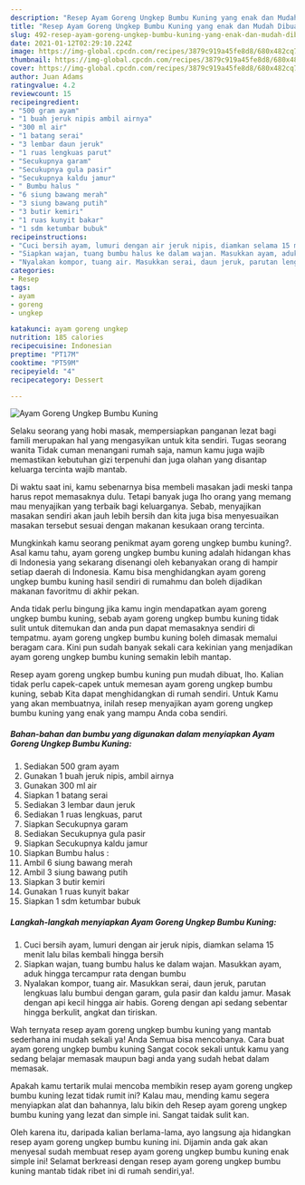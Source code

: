 ```yaml
---
description: "Resep Ayam Goreng Ungkep Bumbu Kuning yang enak dan Mudah Dibuat"
title: "Resep Ayam Goreng Ungkep Bumbu Kuning yang enak dan Mudah Dibuat"
slug: 492-resep-ayam-goreng-ungkep-bumbu-kuning-yang-enak-dan-mudah-dibuat
date: 2021-01-12T02:29:10.224Z
image: https://img-global.cpcdn.com/recipes/3879c919a45fe8d8/680x482cq70/ayam-goreng-ungkep-bumbu-kuning-foto-resep-utama.jpg
thumbnail: https://img-global.cpcdn.com/recipes/3879c919a45fe8d8/680x482cq70/ayam-goreng-ungkep-bumbu-kuning-foto-resep-utama.jpg
cover: https://img-global.cpcdn.com/recipes/3879c919a45fe8d8/680x482cq70/ayam-goreng-ungkep-bumbu-kuning-foto-resep-utama.jpg
author: Juan Adams
ratingvalue: 4.2
reviewcount: 15
recipeingredient:
- "500 gram ayam"
- "1 buah jeruk nipis ambil airnya"
- "300 ml air"
- "1 batang serai"
- "3 lembar daun jeruk"
- "1 ruas lengkuas parut"
- "Secukupnya garam"
- "Secukupnya gula pasir"
- "Secukupnya kaldu jamur"
- " Bumbu halus "
- "6 siung bawang merah"
- "3 siung bawang putih"
- "3 butir kemiri"
- "1 ruas kunyit bakar"
- "1 sdm ketumbar bubuk"
recipeinstructions:
- "Cuci bersih ayam, lumuri dengan air jeruk nipis, diamkan selama 15 menit lalu bilas kembali hingga bersih"
- "Siapkan wajan, tuang bumbu halus ke dalam wajan. Masukkan ayam, aduk hingga tercampur rata dengan bumbu"
- "Nyalakan kompor, tuang air. Masukkan serai, daun jeruk, parutan lengkuas lalu bumbui dengan garam, gula pasir dan kaldu jamur. Masak dengan api kecil hingga air habis. Goreng dengan api sedang sebentar hingga berkulit, angkat dan tiriskan."
categories:
- Resep
tags:
- ayam
- goreng
- ungkep

katakunci: ayam goreng ungkep 
nutrition: 185 calories
recipecuisine: Indonesian
preptime: "PT17M"
cooktime: "PT59M"
recipeyield: "4"
recipecategory: Dessert

---
```



![Ayam Goreng Ungkep Bumbu Kuning](https://img-global.cpcdn.com/recipes/3879c919a45fe8d8/680x482cq70/ayam-goreng-ungkep-bumbu-kuning-foto-resep-utama.jpg)

Selaku seorang yang hobi masak, mempersiapkan panganan lezat bagi famili merupakan hal yang mengasyikan untuk kita sendiri. Tugas seorang  wanita Tidak cuman menangani rumah saja, namun kamu juga wajib memastikan kebutuhan gizi terpenuhi dan juga olahan yang disantap keluarga tercinta wajib mantab.

Di waktu  saat ini, kamu sebenarnya bisa membeli masakan jadi meski tanpa harus repot memasaknya dulu. Tetapi banyak juga lho orang yang memang mau menyajikan yang terbaik bagi keluarganya. Sebab, menyajikan masakan sendiri akan jauh lebih bersih dan kita juga bisa menyesuaikan masakan tersebut sesuai dengan makanan kesukaan orang tercinta. 



Mungkinkah kamu seorang penikmat ayam goreng ungkep bumbu kuning?. Asal kamu tahu, ayam goreng ungkep bumbu kuning adalah hidangan khas di Indonesia yang sekarang disenangi oleh kebanyakan orang di hampir setiap daerah di Indonesia. Kamu bisa menghidangkan ayam goreng ungkep bumbu kuning hasil sendiri di rumahmu dan boleh dijadikan makanan favoritmu di akhir pekan.

Anda tidak perlu bingung jika kamu ingin mendapatkan ayam goreng ungkep bumbu kuning, sebab ayam goreng ungkep bumbu kuning tidak sulit untuk ditemukan dan anda pun dapat memasaknya sendiri di tempatmu. ayam goreng ungkep bumbu kuning boleh dimasak memalui beragam cara. Kini pun sudah banyak sekali cara kekinian yang menjadikan ayam goreng ungkep bumbu kuning semakin lebih mantap.

Resep ayam goreng ungkep bumbu kuning pun mudah dibuat, lho. Kalian tidak perlu capek-capek untuk memesan ayam goreng ungkep bumbu kuning, sebab Kita dapat menghidangkan di rumah sendiri. Untuk Kamu yang akan membuatnya, inilah resep menyajikan ayam goreng ungkep bumbu kuning yang enak yang mampu Anda coba sendiri.

<!--inarticleads1-->

##### Bahan-bahan dan bumbu yang digunakan dalam menyiapkan Ayam Goreng Ungkep Bumbu Kuning:

1. Sediakan 500 gram ayam
1. Gunakan 1 buah jeruk nipis, ambil airnya
1. Gunakan 300 ml air
1. Siapkan 1 batang serai
1. Sediakan 3 lembar daun jeruk
1. Sediakan 1 ruas lengkuas, parut
1. Siapkan Secukupnya garam
1. Sediakan Secukupnya gula pasir
1. Siapkan Secukupnya kaldu jamur
1. Siapkan  Bumbu halus :
1. Ambil 6 siung bawang merah
1. Ambil 3 siung bawang putih
1. Siapkan 3 butir kemiri
1. Gunakan 1 ruas kunyit bakar
1. Siapkan 1 sdm ketumbar bubuk




<!--inarticleads2-->

##### Langkah-langkah menyiapkan Ayam Goreng Ungkep Bumbu Kuning:

1. Cuci bersih ayam, lumuri dengan air jeruk nipis, diamkan selama 15 menit lalu bilas kembali hingga bersih
1. Siapkan wajan, tuang bumbu halus ke dalam wajan. Masukkan ayam, aduk hingga tercampur rata dengan bumbu
1. Nyalakan kompor, tuang air. Masukkan serai, daun jeruk, parutan lengkuas lalu bumbui dengan garam, gula pasir dan kaldu jamur. Masak dengan api kecil hingga air habis. Goreng dengan api sedang sebentar hingga berkulit, angkat dan tiriskan.




Wah ternyata resep ayam goreng ungkep bumbu kuning yang mantab sederhana ini mudah sekali ya! Anda Semua bisa mencobanya. Cara buat ayam goreng ungkep bumbu kuning Sangat cocok sekali untuk kamu yang sedang belajar memasak maupun bagi anda yang sudah hebat dalam memasak.

Apakah kamu tertarik mulai mencoba membikin resep ayam goreng ungkep bumbu kuning lezat tidak rumit ini? Kalau mau, mending kamu segera menyiapkan alat dan bahannya, lalu bikin deh Resep ayam goreng ungkep bumbu kuning yang lezat dan simple ini. Sangat taidak sulit kan. 

Oleh karena itu, daripada kalian berlama-lama, ayo langsung aja hidangkan resep ayam goreng ungkep bumbu kuning ini. Dijamin anda gak akan menyesal sudah membuat resep ayam goreng ungkep bumbu kuning enak simple ini! Selamat berkreasi dengan resep ayam goreng ungkep bumbu kuning mantab tidak ribet ini di rumah sendiri,ya!.

